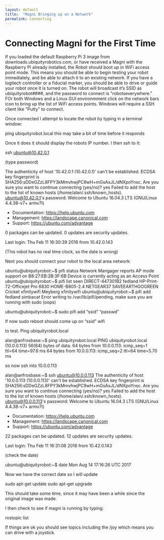 ```yaml
---
layout: default
title:  "Magni Bringing up on a Network"
permalink: connecting
---
```

# Connecting Magni for the First Time

If you loaded the default Raspberry Pi 3 image from downloads.ubiquityrobotics.com, 
or have received a Magni with the Raspberry Pi already installed, the Robot should boot up in WiFi access point mode. This means you should be able to begin testing your robot immediately, and be able to attach it to an existing network.  If you have a logitech controller or a fiducial marker, you should be able to drive or guide your robot once it is turned on.  The robot will broadcast it’s SSID as ubiquityrobot####, and the password to connect is "robotseverywhere." FOr both Windows and a Linux GUI environmment click on the network bars icon to bring up the list of WiFi access points. Windows will require a SSH client like "Putty" to connect.

Once connected I attempt to locate the robot by typing in a terminal window:

 ping ubiquityrobot.local   this may take a bit of time before it responds

Once it does it should display the robots IP number. I then ssh to it:

 ssh ubuntu@10.42.0.1

(type password)

  The authenticity of host '10.42.0.1 (10.42.0.1)' can't be established.
  ECDSA key fingerprint is SHA256:sDDeGZzL8FPY3kMmvhwjPC9wH+mGsAxJL/dNXpoYnsc.
  Are you sure you want to continue connecting (yes/no)? yes 
  Failed to add the host to the list of known hosts (/home/alan/.ssh/known_hosts).
  ubuntu@10.42.0.1's password: 
  Welcome to Ubuntu 16.04.3 LTS (GNU/Linux 4.4.38-v7+ armv7l)

  * Documentation:  https://help.ubuntu.com
  * Management:     https://landscape.canonical.com
  * Support:        https://ubuntu.com/advantage

 0 packages can be updated.
 0 updates are security updates.

 Last login: Thu Feb 11 16:30:39 2016 from 10.42.0.143

(This robot has no real time clock, so the date is wrong)

Next you should connect your robot to the local area network:

 ubuntu@ubiquityrobot:~$ pifi status
 Network Mangager reports AP mode support on B8:27:EB:2B:3F:6B
 Device is currently acting as an Access Point
 ubuntu@ubiquityrobot:~$ pifi list seen
 DIRECT-447301B2
 fedland
 HP-Print-72-Officejet Pro 6830
 HOME-B805-2.4
 NETGEAR37
 SAVEEARTHGOGREEN
 Cricket
 xfinitywifi
 Meyberg
 xfinitywifi
  ubuntu@ubiquityrobot:~$ pifi add fedland simbacat
  Error writing to /var/lib/pifi/pending, make sure you are running with sudo
 (oops)

 ubuntu@ubiquityrobot:~$ sudo pifi add “ssid”  “passwd”

If now sudo reboot should come up on “ssid” wifi

to test. Ping ubiquityrobot.local

 alan@anfrosbase:~$ ping ubiquityrobot.local
 PING ubiquityrobot.local (10.0.0.113) 56(84) bytes of data.
 64 bytes from 10.0.0.113: icmp_seq=1 ttl=64 time=97.6 ms
 64 bytes from 10.0.0.113: icmp_seq=2 ttl=64 time=5.70 ms

so now ssh into 10.0.0.113


 alan@anfrosbase:~$ ssh ubuntu@10.0.0.113
 The authenticity of host '10.0.0.113 (10.0.0.113)' can't be established.
 ECDSA key fingerprint is SHA256:sDDeGZzL8FPY3kMmvhwjPC9wH+mGsAxJL/dNXpoYnsc.
 Are you sure you want to continue connecting (yes/no)? yes
 Failed to add the host to the list of known hosts (/home/alan/.ssh/known_hosts).
 ubuntu@10.0.0.113's password: 
 Welcome to Ubuntu 16.04.3 LTS (GNU/Linux 4.4.38-v7+ armv7l)

  * Documentation:  https://help.ubuntu.com
  * Management:     https://landscape.canonical.com
  * Support:        https://ubuntu.com/advantage

 22 packages can be updated.
 12 updates are security updates.

 Last login: Thu Feb 11 16:31:06 2016 from 10.42.0.143

(check the date)

 ubuntu@ubiquityrobot:~$ date
 Mon Aug 14 17:16:26 UTC 2017


  Now we have the correct date  so I will update

 sudo apt-get update
 sudo apt-get upgrade


This should take some time, since it may have been a while since the original image was made.


I then check to see if magni is running by typing:

  rostopic list

If things are ok you should see topics including the /joy  which means you can drive with a joystick.

